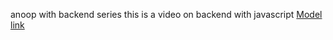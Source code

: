 anoop with backend series
this is a  video on backend with javascript
[Model link ](https://app.eraser.io/workspace/YtPqZ1VogxGy1jzIDkzj)
